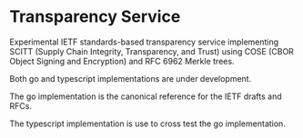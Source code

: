 # Transparency Service

Experimental IETF standards-based transparency service implementing SCITT (Supply Chain Integrity, Transparency, and Trust) using COSE (CBOR Object Signing and Encryption) and RFC 6962 Merkle trees.

Both go and typescript implementations are under development.

The go implementation is the canonical reference for the IETF drafts and RFCs.

The typescript implementation is use to cross test the go implementation.

